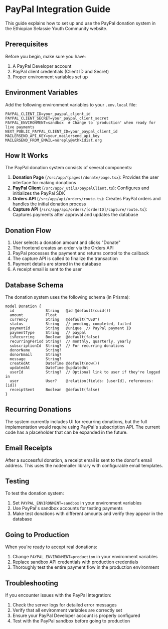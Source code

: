 # PayPal Integration Guide

This guide explains how to set up and use the PayPal donation system in the Ethiopian Selassie Youth Community website.

## Prerequisites

Before you begin, make sure you have:

1. A PayPal Developer account
2. PayPal client credentials (Client ID and Secret)
3. Proper environment variables set up

## Environment Variables

Add the following environment variables to your `.env.local` file:

```
PAYPAL_CLIENT_ID=your_paypal_client_id
PAYPAL_CLIENT_SECRET=your_paypal_client_secret
PAYPAL_ENVIRONMENT=sandbox  # Change to 'production' when ready for live payments
NEXT_PUBLIC_PAYPAL_CLIENT_ID=your_paypal_client_id
MAILERSEND_API_KEY=your_mailersend_api_key
MAILERSEND_FROM_EMAIL=noreply@ethkidist.org
```

## How It Works

The PayPal donation system consists of several components:

1. **Donation Page** (`/src/app/(pages)/donate/page.tsx`): Provides the user interface for making donations
2. **PayPal Client** (`/src/app/_utils/paypalClient.ts`): Configures and initializes the PayPal SDK
3. **Orders API** (`/src/app/api/orders/route.ts`): Creates PayPal orders and handles the initial donation process
4. **Capture API** (`/src/app/api/orders/[orderID]/capture/route.ts`): Captures payments after approval and updates the database

## Donation Flow

1. User selects a donation amount and clicks "Donate"
2. The frontend creates an order via the Orders API
3. PayPal processes the payment and returns control to the callback
4. The capture API is called to finalize the transaction
5. Payment details are stored in the database
6. A receipt email is sent to the user

## Database Schema

The donation system uses the following schema (in Prisma):

```prisma
model Donation {
  id              String   @id @default(cuid())
  amount          Float
  currency        String   @default("USD")
  status          String   // pending, completed, failed
  paymentId       String   @unique  // PayPal payment ID
  paymentType     String   // paypal
  isRecurring     Boolean  @default(false)
  recurringPeriod String?  // monthly, quarterly, yearly
  subscriptionId  String?  // For recurring donations
  donorName       String?
  donorEmail      String?
  message         String?
  createdAt       DateTime @default(now())
  updatedAt       DateTime @updatedAt
  userId          String?  // Optional link to user if they're logged in
  user            User?    @relation(fields: [userId], references: [id])
  receiptSent     Boolean  @default(false)
}
```

## Recurring Donations

The system currently includes UI for recurring donations, but the full implementation would require using PayPal's subscription API. The current code has a placeholder that can be expanded in the future.

## Email Receipts

After a successful donation, a receipt email is sent to the donor's email address. This uses the nodemailer library with configurable email templates.

## Testing

To test the donation system:

1. Set `PAYPAL_ENVIRONMENT=sandbox` in your environment variables
2. Use PayPal's sandbox accounts for testing payments
3. Make test donations with different amounts and verify they appear in the database

## Going to Production

When you're ready to accept real donations:

1. Change `PAYPAL_ENVIRONMENT=production` in your environment variables
2. Replace sandbox API credentials with production credentials
3. Thoroughly test the entire payment flow in the production environment

## Troubleshooting

If you encounter issues with the PayPal integration:

1. Check the server logs for detailed error messages
2. Verify that all environment variables are correctly set
3. Ensure your PayPal Developer account is properly configured
4. Test with the PayPal sandbox before going to production
